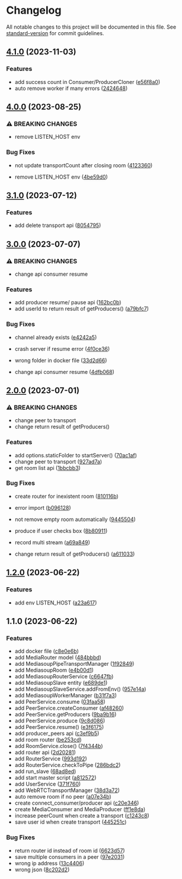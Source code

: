 # Changelog

All notable changes to this project will be documented in this file. See [standard-version](https://github.com/conventional-changelog/standard-version) for commit guidelines.

## [4.1.0](https://github.com/woody146/mediasoup-cluster/compare/v4.0.0...v4.1.0) (2023-11-03)


### Features

* add success count in Consumer/ProducerCloner ([e56f8a0](https://github.com/woody146/mediasoup-cluster/commit/e56f8a0356711e8d523317fb32dc6f5618aef67b))
* auto remove worker if many errors ([2424648](https://github.com/woody146/mediasoup-cluster/commit/242464818b980141bd2928bc0d41928555afcfef))

## [4.0.0](https://github.com/woody146/mediasoup-cluster/compare/v3.1.0...v4.0.0) (2023-08-25)


### ⚠ BREAKING CHANGES

* remove LISTEN_HOST env

### Bug Fixes

* not update transportCount after closing room ([4123360](https://github.com/woody146/mediasoup-cluster/commit/41233603653ca334a3ded81d251a55444d901abd))


* remove LISTEN_HOST env ([4be59d0](https://github.com/woody146/mediasoup-cluster/commit/4be59d0076e08c7bef581a66980102be2e6db248))

## [3.1.0](https://github.com/woody146/mediasoup-cluster/compare/v3.0.0...v3.1.0) (2023-07-12)


### Features

* add delete transport api ([8054795](https://github.com/woody146/mediasoup-cluster/commit/8054795ac438a941c774e94a58c1a15e3d7ab089))

## [3.0.0](https://github.com/woody146/mediasoup-cluster/compare/v2.0.0...v3.0.0) (2023-07-07)


### ⚠ BREAKING CHANGES

* change api consumer resume

### Features

* add producer resume/ pause api ([162bc0b](https://github.com/woody146/mediasoup-cluster/commit/162bc0b575d1c7f0671745e31ede42163e828ea6))
* add userId to return result of getProducers() ([a79bfc7](https://github.com/woody146/mediasoup-cluster/commit/a79bfc7ea9f7e9913ae6fc06f50448fc733e5227))


### Bug Fixes

* channel already exists ([e4242a5](https://github.com/woody146/mediasoup-cluster/commit/e4242a563aa2b27cc63b9c7ab6051a8610c77bda))
* crash server if resume error ([4f0ce36](https://github.com/woody146/mediasoup-cluster/commit/4f0ce36d005991b3ccdc666cfaa1ce942d46fcc1))
* wrong folder in docker file ([33d2d66](https://github.com/woody146/mediasoup-cluster/commit/33d2d666cc52e2d0a39530488a60ae988343b172))


* change api consumer resume ([4dfb068](https://github.com/woody146/mediasoup-cluster/commit/4dfb06822bf1b39d9903e144a3f3954228dea4d6))

## [2.0.0](https://github.com/woody146/mediasoup-cluster/compare/v1.2.0...v2.0.0) (2023-07-01)


### ⚠ BREAKING CHANGES

* change peer to transport
* change return result of getProducers()

### Features

* add options.staticFolder to startServer() ([70ac1af](https://github.com/woody146/mediasoup-cluster/commit/70ac1af3800d2376c82034c6e2125b5e922d0fb4))
* change peer to transport ([927ad7a](https://github.com/woody146/mediasoup-cluster/commit/927ad7abb84cf07adc8f036791c5bfbedf2dacf5))
* get room list api ([1bbcbb3](https://github.com/woody146/mediasoup-cluster/commit/1bbcbb3faa05591754269a48fe15d1ac8fc7c045))


### Bug Fixes

* create router for inexistent room ([810116b](https://github.com/woody146/mediasoup-cluster/commit/810116b1436159fe4cd82383b6d90ed7f13b7b43))
* error import ([b096128](https://github.com/woody146/mediasoup-cluster/commit/b09612859b561a68c2be5668c2800335c8abc0e4))
* not remove empty room automatically ([9445504](https://github.com/woody146/mediasoup-cluster/commit/944550455e7a933bdfed37a417e39389ce7e5a1c))
* produce if user checks box ([8b80911](https://github.com/woody146/mediasoup-cluster/commit/8b80911ae9e55e7768902c537164b313ab6a2d54))
* record multi stream ([a69a849](https://github.com/woody146/mediasoup-cluster/commit/a69a849a45393dbb705cf0e00e4213114c2b0bab))


* change return result of getProducers() ([a611033](https://github.com/woody146/mediasoup-cluster/commit/a61103336d142ae01ff076fa4ced7568303549f8))

## [1.2.0](https://github.com/woody146/mediasoup-cluster/compare/v1.1.0...v1.2.0) (2023-06-22)


### Features

* add env LISTEN_HOST ([a23a617](https://github.com/woody146/mediasoup-cluster/commit/a23a6175ae7f625a65437cbd5fb8ebd364242115))

## 1.1.0 (2023-06-22)


### Features

* add docker file ([c8e0e6b](https://github.com/woody146/mediasoup-cluster/commit/c8e0e6b496c551ebfdc68c2af0b36c6db1c7b0fe))
* add MediaRouter model ([484bbbd](https://github.com/woody146/mediasoup-cluster/commit/484bbbdd0f576861338a7a24a77d0e9d194638ca))
* add MediasoupPipeTransportManager ([1f92849](https://github.com/woody146/mediasoup-cluster/commit/1f92849d1e1c5f5a3cc5f84f2768662e703b09f3))
* add MediasoupRoom ([e4b00d1](https://github.com/woody146/mediasoup-cluster/commit/e4b00d1ed23de2b48d9c5bb7f5d8358e690c9bb0))
* add MediasoupRouterService ([c6647fb](https://github.com/woody146/mediasoup-cluster/commit/c6647fb0d65c0ddf9a1c468ee32750da9dadaaaf))
* add MediasoupSlave entity ([e689de1](https://github.com/woody146/mediasoup-cluster/commit/e689de17a69bd5f7b233d608ff160558b5a9bb20))
* add MediasoupSlaveService.addFromEnv() ([957e14a](https://github.com/woody146/mediasoup-cluster/commit/957e14a8b9d5e3fb5a22d882f976685c4600e2e5))
* add MediasoupWorkerManager ([b31f7a3](https://github.com/woody146/mediasoup-cluster/commit/b31f7a3244beca59fd2c765f1c503907d2d1b32c))
* add PeerService.consume ([03faa58](https://github.com/woody146/mediasoup-cluster/commit/03faa5839bcd7d5d4a561e8c0667a25ff1a689b0))
* add PeerService.createConsumer ([af48260](https://github.com/woody146/mediasoup-cluster/commit/af48260a1430a7223794ebb356d621600ae69b76))
* add PeerService.getProducers ([9ba9b16](https://github.com/woody146/mediasoup-cluster/commit/9ba9b16ebc933cae52dd333c6c269a97596d8195))
* add PeerService.produce ([9c8d086](https://github.com/woody146/mediasoup-cluster/commit/9c8d086a5576e99d0a0802bdf1d0abf29433b20b))
* add PeerService.resume() ([e3f6175](https://github.com/woody146/mediasoup-cluster/commit/e3f61751ece94d60587338f0d99c76fb743a1eff))
* add producer_peers api ([c3ef9b5](https://github.com/woody146/mediasoup-cluster/commit/c3ef9b53129302e9ca3b1dfe8ed996ad32ff09f1))
* add room router ([be253cd](https://github.com/woody146/mediasoup-cluster/commit/be253cd71732824fe3cee14871eb6157662146d1))
* add RoomService.close() ([7f4344b](https://github.com/woody146/mediasoup-cluster/commit/7f4344b5606af78b7ba09e361428686a2e6fa057))
* add router api ([2d20281](https://github.com/woody146/mediasoup-cluster/commit/2d20281c24fc62ec46c7e95628dd581fafd17ecd))
* add RouterService ([993d192](https://github.com/woody146/mediasoup-cluster/commit/993d19274767a48aea2fb0964a73cb12992a0035))
* add RouterService.checkToPipe ([286bdc2](https://github.com/woody146/mediasoup-cluster/commit/286bdc2302558dbabb78179addc7a7483451e9bb))
* add run_slave ([68ad8ed](https://github.com/woody146/mediasoup-cluster/commit/68ad8ed7cf28bc9f65e8115f618704be9bb26827))
* add start master script ([a812572](https://github.com/woody146/mediasoup-cluster/commit/a81257213661da4f82c724a5136e0bef27114098))
* add UserService ([371f760](https://github.com/woody146/mediasoup-cluster/commit/371f7608809f5e0bba5e52c87d6f2a531fcdfdb3))
* add WebRTCTransportManager ([38d3a72](https://github.com/woody146/mediasoup-cluster/commit/38d3a726cd592c05aafaf7568c2133f580a80d2f))
* auto remove room if no peer ([a07e34b](https://github.com/woody146/mediasoup-cluster/commit/a07e34b15256b92a821f6c00d2dad2dfbf9199a4))
* create connect_consumer/producer api ([c20e346](https://github.com/woody146/mediasoup-cluster/commit/c20e346cd9d853b1295b8467adeec77ea12df98c))
* create MediaConsumer and MediaProducer ([ff1e8da](https://github.com/woody146/mediasoup-cluster/commit/ff1e8da5ceed9efb98aad2945a78e9318a624731))
* increase peerCount when create a transport ([c1243c8](https://github.com/woody146/mediasoup-cluster/commit/c1243c8c788e623f5a7fa69b18eed2ebe62577de))
* save user id when create transport ([445251c](https://github.com/woody146/mediasoup-cluster/commit/445251c7e0c939baf953790384df27d945a77a96))


### Bug Fixes

* return router id instead of room id ([6623d57](https://github.com/woody146/mediasoup-cluster/commit/6623d574d6e66247aa3765c0c9d49d00b3ac697d))
* save multiple consumers in a peer ([97e2031](https://github.com/woody146/mediasoup-cluster/commit/97e2031cdba7361de6b22c0ecc70f47cf2cf5c41))
* wrong ip address ([13c4406](https://github.com/woody146/mediasoup-cluster/commit/13c44064328716fb8559b6764be99c51e93d540f))
* wrong json ([8c202d2](https://github.com/woody146/mediasoup-cluster/commit/8c202d264e15691100095272cfb4b3adbe0dadfc))
